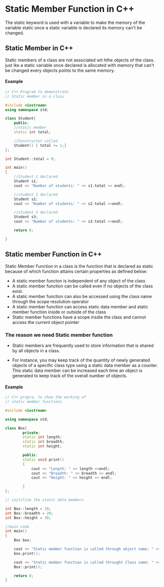 # Static Member Function in C++

The static keyword is used with a variable to make the memory of the variable static once a static variable is declared its memory can't be changed.

## Static Member in C++
Static members of a class are not associated wit hthe objects of the class. just lke a static variable once declared is allocated with memory that can't be changed every objects points to the same memory.

#### Example
```c++
// C++ Program to demonstrate 
// Static member in a class

#include <iostream>
using namespace std;

class Student{
    public:
    //static member
    static int total;

    //Constructor called 
    Student() { total += 1;}
};

int Student::total = 0;

int main()
{
    //Student 1 declared 
    Student s1;
    cout << "Number of students: " << s1.total << endl;

    //student 2 declared
    Student s2;
    cout << "Number of students: " << s2.total <<endl;

    //student 3 declared
    Student s3;
    cout << "Number of students: " << s3.total <<endl;

    return 0;

}
```

## Static member Function in C++
Static Member Function in a class is the function that is declared as static because of which function attains certain properties as defined below:

- A static member functon is independent of any object of the class
- A static member function can be called even if no objects of the class exist.
- A static member function can also be accessed using the class name through the scope resolution operator
- A static member function can access static data member and static member function inside or outside of the class
- Static member functions have a scope insdie the class and cannot access the current object pointer

### The reason we need Static member function

- Static members are frequently used to store information that is shared by all objects in a class. 

- For instance, you may keep track of the quantity of newly generated objects of a specific class type using a static data member as a counter. This static data member can be increased each time an object is generated to keep track of the overall number of objects.

#### Example

```c++
// C++ progra, to show the working of 
// static member functions 

#include <iostream>

using namespace std;

class Box{
        private:
        static int length;
        static int breadth;
        static int height;

        public:
        static void print()
        {
            cout << "Length: " << length <<endl;
            cout << "Breadth: " << breadth << endl;
            cout << "Height: " << height << endl;

        }
};

// initilize the static data members

int Box::length = 10;
int Box::breadth = 20;
int Box::height = 30;

//main code 
int main()
{
    Box box;

    cout << "Static member function is called through object name: " << endl;
    box.print();

    cout << "Static member function is called throught Class name: " << endl;
    Box::print();

    return 0;
}
```